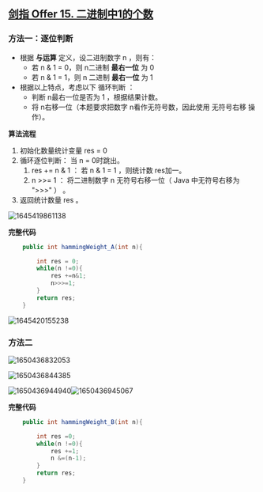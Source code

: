 ## [剑指 Offer 15. 二进制中1的个数](https://leetcode-cn.com/problems/er-jin-zhi-zhong-1de-ge-shu-lcof/)

### 方法一：逐位判断

- 根据 **与运算** 定义，设二进制数字 n ，则有：
  - 若 n & 1 = 0，则 n二进制 **最右一位** 为 0
  - 若 n & 1 = 1，则 n 二进制 **最右一位** 为 1
- 根据以上特点，考虑以下 循环判断 ：
  - 判断 n最右一位是否为 1 ，根据结果计数。
  - 将 n右移一位（本题要求把数字 n看作无符号数，因此使用 无符号右移 操作）。

**算法流程**

1. 初始化数量统计变量 res = 0
2. 循环逐位判断： 当 n = 0时跳出。
   1. res += n & 1 ： 若 n & 1 = 1 ，则统计数 res加一。
   2. n >>= 1 ： 将二进制数字 n 无符号右移一位（ Java 中无符号右移为 ">>>" ） 。
3. 返回统计数量 res 。

![1645419861138](https://tprzfbucket.oss-cn-beijing.aliyuncs.com/hadoop/202202/21/130421-145983.png)

**完整代码**

~~~java
    public int hammingWeight_A(int n){

        int res = 0;
        while(n !=0){
            res +=n&1;
            n>>>=1;
        }
        return res;
    }
~~~

![1645420155238](https://tprzfbucket.oss-cn-beijing.aliyuncs.com/hadoop/202202/21/130916-843551.png)

### 方法二

![1650436832053](https://tprzfbucket.oss-cn-beijing.aliyuncs.com/hadoop/202204/20/144032-859139.png)

![1650436844385](https://tprzfbucket.oss-cn-beijing.aliyuncs.com/hadoop/202204/20/144045-175771.png)

![1650436944940](https://tprzfbucket.oss-cn-beijing.aliyuncs.com/hadoop/202204/20/144401-349592.png)![1650436945067](https://tprzfbucket.oss-cn-beijing.aliyuncs.com/hadoop/202204/20/144225-530997.png)

**完整代码**

~~~java
    public int hammingWeight_B(int n){

        int res =0;
        while(n !=0){
            res +=1;
            n &=(n-1);
        }
        return res;
    }
~~~

